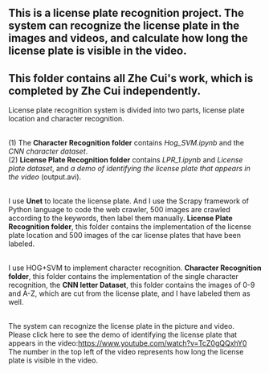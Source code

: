 ## This is a license plate recognition project. The system can recognize the license plate in the images and videos, and calculate how long the license plate is visible in the video.
## This folder contains all Zhe Cui's work, which is completed by Zhe Cui independently.
License plate recognition system is divided into two parts, license plate location and character recognition.

<br>(1) The **Character Recognition folder** contains *Hog_SVM.ipynb* and the *CNN character dataset*. 
<br>(2) **License Plate Recognition folder** contains *LPR_1.ipynb* and *License plate dataset*, and *a demo of identifying the license plate that appears in the video* (output.avi). 

<br> I use **Unet** to locate the license plate. And I use the Scrapy framework of Python language to code the web crawler, 500 images are crawled according to the keywords, then label them manually. **License Plate Recognition folder**, this folder contains the implementation of the license plate location and 500 images of the car license plates that have been labeled.

<br>I use HOG+SVM to implement character recognition. **Character Recognition folder**, this folder contains the implementation of the single character recognition, the **CNN letter Dataset**, this folder contains the images of 0-9 and A-Z, which are cut from the license plate, and I have labeled them as well.

<br>The system can recognize the license plate in the picture and video. 
<br>Please click here to see the demo of identifying the license plate that appears in the video:https://www.youtube.com/watch?v=TcZ0gQQxhY0
The number in the top left of the video represents how long the license plate is visible in the video.
